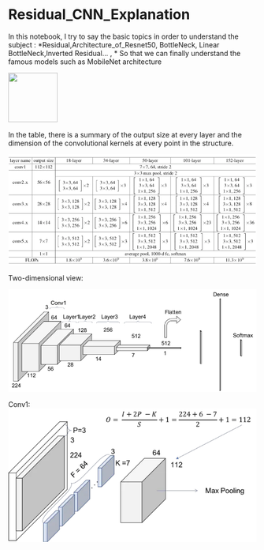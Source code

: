 # Residual_CNN_Explanation

In this notebook, I try to say the basic topics in order to understand the subject : *Residual,Architecture_of_Resnet50, BottleNeck, Linear BottleNeck,Inverted Residual... , * So that we can finally understand the famous models such as MobileNet architecture
 

<img src="https://github.com/SAMashiyane/Residual_CNN_Explanation/blob/main/image/34R.png)" width="100" height="100">

In the table, there is a summary of the output size at every layer and the dimension of the convolutional kernels at every point in the structure.

![alt_text](https://github.com/SAMashiyane/Residual_CNN_Explanation/blob/main/image/Resnets_tabel.jpg)

Two-dimensional view:

![alt_text](https://github.com/SAMashiyane/Residual_CNN_Explanation/blob/main/image/aspect_resnet34.jpg)

Conv1:
![alt_text](https://github.com/SAMashiyane/Residual_CNN_Explanation/blob/main/image/conv1_resnet34.jpg)



